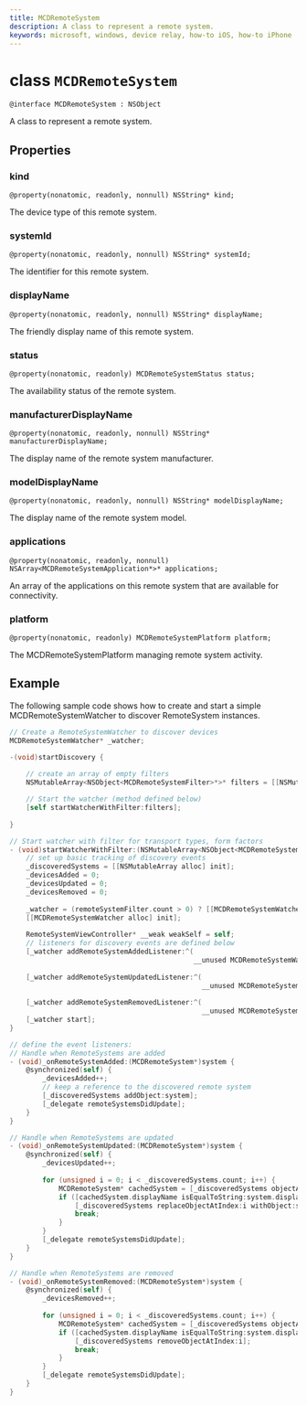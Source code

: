 ```yaml
---
title: MCDRemoteSystem
description: A class to represent a remote system.
keywords: microsoft, windows, device relay, how-to iOS, how-to iPhone
---
```


# class `MCDRemoteSystem` 

```
@interface MCDRemoteSystem : NSObject
```  

A class to represent a remote system.

## Properties

### kind
`@property(nonatomic, readonly, nonnull) NSString* kind;`

The device type of this remote system.

### systemId
`@property(nonatomic, readonly, nonnull) NSString* systemId;`

The identifier for this remote system.

### displayName
`@property(nonatomic, readonly, nonnull) NSString* displayName;`

The friendly display name of this remote system.

### status
`@property(nonatomic, readonly) MCDRemoteSystemStatus status;`

The availability status of the remote system.

### manufacturerDisplayName
`@property(nonatomic, readonly, nonnull) NSString* manufacturerDisplayName;`

The display name of the remote system manufacturer.

### modelDisplayName
`@property(nonatomic, readonly, nonnull) NSString* modelDisplayName;`

The display name of the remote system model.

### applications
`@property(nonatomic, readonly, nonnull) NSArray<MCDRemoteSystemApplication*>* applications;`

An array of the applications on this remote system that are available for connectivity.

### platform
`@property(nonatomic, readonly) MCDRemoteSystemPlatform platform;`

The MCDRemoteSystemPlatform managing remote system activity.

## Example
The following sample code shows how to create and start a simple MCDRemoteSystemWatcher to discover RemoteSystem instances.

```Objective-C
// Create a RemoteSystemWatcher to discover devices
MCDRemoteSystemWatcher* _watcher;

-(void)startDiscovery {
    
    // create an array of empty filters
    NSMutableArray<NSObject<MCDRemoteSystemFilter>*>* filters = [[NSMutableArray alloc] init];

    // Start the watcher (method defined below)
    [self startWatcherWithFilter:filters];
    
}

// Start watcher with filter for transport types, form factors
- (void)startWatcherWithFilter:(NSMutableArray<NSObject<MCDRemoteSystemFilter>*>*)remoteSystemFilter {
    // set up basic tracking of discovery events
    _discoveredSystems = [[NSMutableArray alloc] init];
    _devicesAdded = 0;
    _devicesUpdated = 0;
    _devicesRemoved = 0;
    
    _watcher = (remoteSystemFilter.count > 0) ? [[MCDRemoteSystemWatcher alloc] initWithFilters:remoteSystemFilter] :
    [[MCDRemoteSystemWatcher alloc] init];
    
    RemoteSystemViewController* __weak weakSelf = self;
    // listeners for discovery events are defined below
    [_watcher addRemoteSystemAddedListener:^(
                                             __unused MCDRemoteSystemWatcher* watcher, MCDRemoteSystem* system) { [weakSelf _onRemoteSystemAdded:system]; }];
    
    [_watcher addRemoteSystemUpdatedListener:^(
                                               __unused MCDRemoteSystemWatcher* watcher, MCDRemoteSystem* system) { [weakSelf _onRemoteSystemUpdated:system]; }];
    
    [_watcher addRemoteSystemRemovedListener:^(
                                               __unused MCDRemoteSystemWatcher* watcher, MCDRemoteSystem* system) { [weakSelf _onRemoteSystemRemoved:system]; }];
    [_watcher start];
}

// define the event listeners:
// Handle when RemoteSystems are added
- (void)_onRemoteSystemAdded:(MCDRemoteSystem*)system {
    @synchronized(self) {
        _devicesAdded++;
        // keep a reference to the discovered remote system
        [_discoveredSystems addObject:system];
        [_delegate remoteSystemsDidUpdate];
    }
}

// Handle when RemoteSystems are updated
- (void)_onRemoteSystemUpdated:(MCDRemoteSystem*)system {
    @synchronized(self) {
        _devicesUpdated++;
        
        for (unsigned i = 0; i < _discoveredSystems.count; i++) {
            MCDRemoteSystem* cachedSystem = [_discoveredSystems objectAtIndex:i];
            if ([cachedSystem.displayName isEqualToString:system.displayName]) {
                [_discoveredSystems replaceObjectAtIndex:i withObject:system];
                break;
            }
        }
        [_delegate remoteSystemsDidUpdate];
    }
}

// Handle when RemoteSystems are removed
- (void)_onRemoteSystemRemoved:(MCDRemoteSystem*)system {
    @synchronized(self) {
        _devicesRemoved++;
        
        for (unsigned i = 0; i < _discoveredSystems.count; i++) {
            MCDRemoteSystem* cachedSystem = [_discoveredSystems objectAtIndex:i];
            if ([cachedSystem.displayName isEqualToString:system.displayName]) {
                [_discoveredSystems removeObjectAtIndex:i];
                break;
            }
        }
        [_delegate remoteSystemsDidUpdate];
    }
}
```
